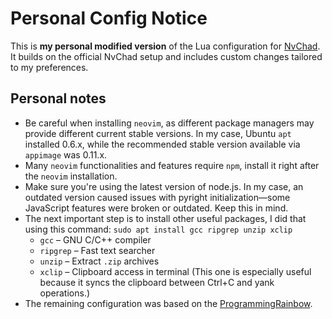 # Personal Config Notice  
This is **my personal modified version** of the Lua configuration for [NvChad](https://github.com/NvChad/NvChad).  
It builds on the official NvChad setup and includes custom changes tailored to my preferences.

## Personal notes
- Be careful when installing `neovim`, as different package managers may provide different current stable versions. In my case, Ubuntu `apt` installed 0.6.x, while the recommended stable version available via `appimage` was 0.11.x.
- Many `neovim` functionalities and features require `npm`, install it right after the `neovim` installation.
- Make sure you're using the latest version of node.js. In my case, an outdated version caused issues with pyright initialization—some JavaScript features were broken or outdated. Keep this in mind.
- The next important step is to install other useful packages, I did that using this command: `sudo apt install gcc ripgrep unzip xclip`
    - `gcc` – GNU C/C++ compiler  
    - `ripgrep` – Fast text searcher  
    - `unzip` – Extract `.zip` archives  
    - `xclip` – Clipboard access in terminal (This one is especially useful because it syncs the clipboard between Ctrl+C and yank operations.)
- The remaining configuration was based on the [ProgrammingRainbow](https://github.com/ProgrammingRainbow/NvChad-2.5?tab=readme-ov-file).

